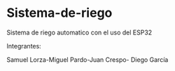 # Sistema-de-riego
Sistema de riego automatico con el uso del ESP32

Integrantes:

Samuel Lorza-Miguel Pardo-Juan Crespo- Diego García